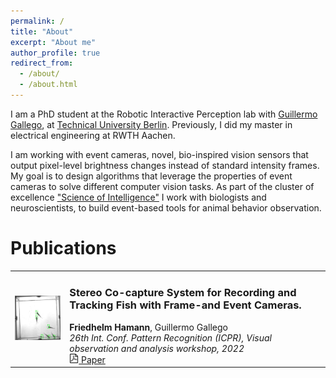 ```yaml
---
permalink: /
title: "About"
excerpt: "About me"
author_profile: true
redirect_from: 
  - /about/
  - /about.html
---
```


<style>
  .special-link,
  .special-link:visited,
  .special-link:hover,
  .special-link:active {
    color: inherit;
    text-decoration: none !important;
  }

  .teaser {
    padding-bottom: 50px;
    width: 200px;
  }

  .collapsible-content {
    padding: 0 18px;
    max-height: 0;
    overflow: hidden;
    transition: max-height 0.2s ease-out;
    background-color: #f1f1f1;
  }

  .p-bibtex {
    font-size: 12px;
    margin-bottom: 0px;
    max-width: auto;
    text-align: left;
  }

  .paper-entry {
    display: inline-block;
    max-width: 100%;
  }
</style>

I am a PhD student at the Robotic Interactive Perception lab with [Guillermo Gallego](https://sites.google.com/view/guillermogallego), at [Technical University Berlin](https://www.tu.berlin/en/). Previously, I did my master in electrical engineering at RWTH Aachen.

I am working with event cameras, novel, bio-inspired vision sensors that output pixel-level brightness changes instead of standard intensity frames. My goal is to design algorithms that leverage the properties of event cameras to solve different computer vision tasks. As part of the cluster of excellence ["Science of Intelligence"](https://www.scienceofintelligence.de/) I work with biologists and neuroscientists, to build event-based tools for animal behavior observation.

<!-- News -->
<!-- ====== -->

Publications
======


<table border="0">
  <tr>
    <td>
      <img src="../images/icprw22.jpg" width="150"/>
    </td>
    <td>
      <h3>Stereo Co-capture System for Recording and Tracking Fish with Frame-and Event Cameras.</h3>
      <strong>Friedhelm Hamann</strong>, Guillermo Gallego<br/>
      <em>26th Int. Conf. Pattern Recognition (ICPR), Visual observation and analysis workshop, 2022</em><br/>
      <a href="https://homepages.inf.ed.ac.uk/rbf/VAIB22PAPERS/vaib22fhgg.pdf"><img src="../images/Adobe_PDF_icon.svg" width="15"/> Paper</a>
    </td>
  </tr>
</table>

<!-- Projects -->
<!-- ====== -->
